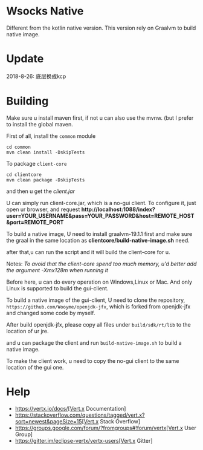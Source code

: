 Wsocks Native
===
Different from the kotlin native version. This version rely on Graalvm to build native image.


Update
======
2018-8-26: 底层换成kcp

Building
===

Make sure u install maven first, if not u can also use the mvnw. (but I prefer to install the global maven.

First of all, install the `common` module
```
cd common
mvn clean install -DskipTests
```

To package `client-core`
```
cd clientcore
mvn clean package -DskipTests
```
and then u get the *client.jar*

U can simply run client-core.jar, which is a no-gui client. To configure it, just open ur browser, and request
**http://localhost:1088/index?user=YOUR_USERNAME&pass=YOUR_PASSWORD&host=REMOTE_HOST&port=REMOTE_PORT**

To build a native image, U need to install graalvm-19.1.1 first and make sure the graal in the same location as **clientcore/build-native-image.sh** need.

after that,u can run the script and it will build the client-core for u.

Notes: *To avoid that the client-core spend too much memory, u'd better add the argument -Xmx128m when running it*

Before here, u can do every operation on Windows,Linux or Mac. And only Linux is supported to build the gui-client.

To build a native image of the gui-client, U need to clone the repository, `https://github.com/Wooyme/openjdk-jfx`, 
which is forked from openjdk-jfx and changed some code by myself.

After build openjdk-jfx, please copy all files under `build/sdk/rt/lib` to the location of ur jre.

and u can package the client and run `build-native-image.sh` to build a native image.

To make the client work, u need to copy the no-gui client to the same location of the gui one.

Help
==

* https://vertx.io/docs/[Vert.x Documentation]
* https://stackoverflow.com/questions/tagged/vert.x?sort=newest&pageSize=15[Vert.x Stack Overflow]
* https://groups.google.com/forum/?fromgroups#!forum/vertx[Vert.x User Group]
* https://gitter.im/eclipse-vertx/vertx-users[Vert.x Gitter]


